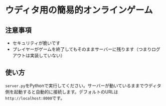 # ウディタ用の簡易的オンラインゲーム

## 注意事項
- セキュリティが脆いです
- プレイヤーがゲームを終了してもそのままサーバーに残ります（つまりログアウトは実装していない）

## 使い方
`server.py`をPythonで実行してください。サーバーが動いているままでウディタ側を起動すると自動的に接続します。デフォルトのURLは`http://localhost:8000`です。